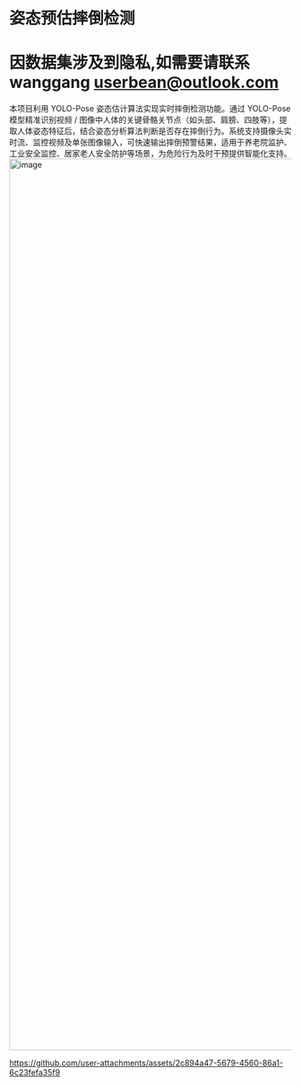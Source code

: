 # 姿态预估摔倒检测
# 因数据集涉及到隐私,如需要请联系wanggang userbean@outlook.com

本项目利用 YOLO-Pose 姿态估计算法实现实时摔倒检测功能。通过 YOLO-Pose 模型精准识别视频 / 图像中人体的关键骨骼关节点（如头部、肩膀、四肢等），提取人体姿态特征后，结合姿态分析算法判断是否存在摔倒行为。系统支持摄像头实时流、监控视频及单张图像输入，可快速输出摔倒预警结果，适用于养老院监护、工业安全监控、居家老人安全防护等场景，为危险行为及时干预提供智能化支持。
<img width="1512" height="1588" alt="image" src="https://github.com/user-attachments/assets/7fe54ca6-15cc-40b0-828a-da0517cbc00c" />


https://github.com/user-attachments/assets/2c894a47-5679-4560-86a1-6c23fefa35f9



